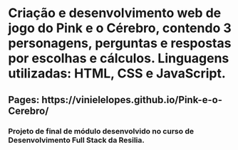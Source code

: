 <h1> Criação e desenvolvimento web de jogo do Pink e o Cérebro, contendo 3 personagens, perguntas e respostas por escolhas e cálculos. Linguagens utilizadas: HTML, CSS e JavaScript.</h1>

<h2> Pages: https://vinielelopes.github.io/Pink-e-o-Cerebro/ </h2>

<h3>Projeto de final de módulo desenvolvido no curso de Desenvolvimento Full Stack da Resilia.<h3>
